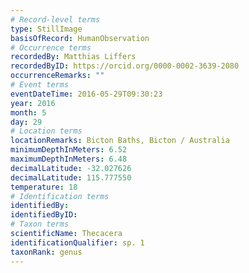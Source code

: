 ```yaml
---
# Record-level terms
type: StillImage
basisOfRecord: HumanObservation
# Occurrence terms
recordedBy: Matthias Liffers
recordedByID: https://orcid.org/0000-0002-3639-2080
occurrenceRemarks: ""
# Event terms
eventDateTime: 2016-05-29T09:30:23
year: 2016
month: 5
day: 29
# Location terms
locationRemarks: Bicton Baths, Bicton / Australia
minimumDepthInMeters: 6.52
maximumDepthInMeters: 6.48
decimalLatitude: -32.027626
decimalLatitude: 115.777550
temperature: 18
# Identification terms
identifiedBy: 
identifiedByID: 
# Taxon terms
scientificName: Thecacera
identificationQualifier: sp. 1
taxonRank: genus
---
```

